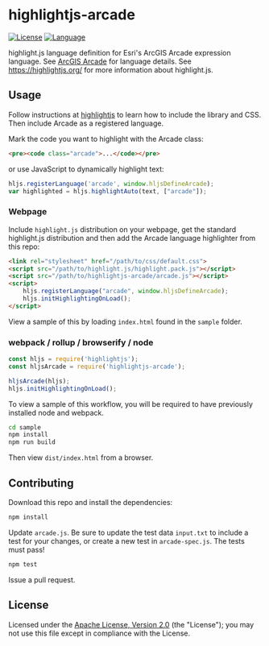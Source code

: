 # highlightjs-arcade

[![License](https://badgen.net/badge/license/Apache-2.0/blue)](https://github.com/jf990/highlightjs-arcade/blob/master/LICENSE)
[![Language](https://badgen.net/badge/language/Arcade-1.7.0/purple)](https://developers.arcgis.com/arcade/)

highlight.js language definition for Esri's ArcGIS Arcade expression language. See [ArcGIS Arcade](https://developers.arcgis.com/arcade/) for language details. See https://highlightjs.org/ for more information about highlight.js.

## Usage

Follow instructions at [highlightjs](https://highlightjs.org/) to learn how to include the library and CSS. Then include Arcade as a registered language.

Mark the code you want to highlight with the Arcade class:

```html
<pre><code class="arcade">...</code></pre>
```

or use JavaScript to dynamically highlight text:

```javascript
hljs.registerLanguage('arcade', window.hljsDefineArcade);
var highlighted = hljs.highlightAuto(text, ["arcade"]);
```

### Webpage

Include `highlight.js` distribution on your webpage, get the standard highlight.js distribution and then add the Arcade language highlighter from this repo:

```html
<link rel="stylesheet" href="/path/to/css/default.css">
<script src="/path/to/highlight.js/highlight.pack.js"></script>
<script src="/path/to/highlightjs-arcade/arcade.js"></script>
<script>
    hljs.registerLanguage("arcade", window.hljsDefineArcade);
    hljs.initHighlightingOnLoad();
</script>
```

View a sample of this by loading `index.html` found in the `sample` folder.

### webpack / rollup / browserify / node

```javascript
const hljs = require('highlightjs');
const hljsArcade = require('highlightjs-arcade');

hljsArcade(hljs);
hljs.initHighlightingOnLoad();
```

To view a sample of this workflow, you will be required to have previously installed node and webpack.

```bash
cd sample
npm install
npm run build
```

Then view `dist/index.html` from a browser.

## Contributing

Download this repo and install the dependencies:

```bash
npm install
```

Update `arcade.js`. Be sure to update the test data `input.txt` to include a test for your changes, or create a new test in `arcade-spec.js`. The tests must pass!

```bash
npm test
```

Issue a pull request.

## License

Licensed under the [Apache License, Version 2.0](http://www.apache.org/licenses/LICENSE-2.0) (the "License"); you may not use this file except in compliance with the License.
